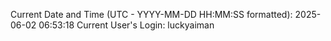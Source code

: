 Current Date and Time (UTC - YYYY-MM-DD HH:MM:SS formatted): 2025-06-02 06:53:18
Current User's Login: luckyaiman

